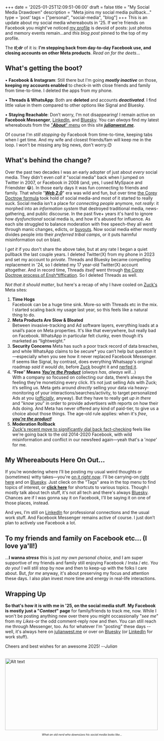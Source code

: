 +++
date = '2025-01-25T12:09:51-06:00'
draft = false
title = "My Social Media Drawdown"
description = "Meta joins my social media pullback..."
type = 'post'
tags = ["personal", "social-media", "blog"]
+++
This is an update about my social media whereabouts in '25.  If we're friends on Facebook you might've noticed [my profile](https://www.facebook.com/west.julian) is devoid of posts: just photos and memory events remain...and *this blog post* pinned to the top of my profile. <br />

The ***tl;dr*** of it is: **I'm stepping back from day-to-day Facebook use, and closing accounts on other Meta products**.  *Read on for the deets*...

## What's getting the boot?

• **Facebook & Instagram**: Still there but I'm going ***mostly inactive*** on those, **keeping my accounts enabled** to check-in with close friends and family from time-to-time. I deleted the apps from my phone. <br />

• **Threads & WhatsApp**: Both are **deleted** and accounts ***deactivated***. I find little value in them compared to other options like Signal and Bluesky. <br />

•	**Staying Reachable**: Don’t worry, I’m not disappearing! I remain active on **Facebook Messenger**, [LinkedIn](https://www.linkedin.com/in/julianwest/), and [Bluesky](https://bsky.app/profile/julianwest.me). You can *always* find my latest whereabouts from the ["***About***" menu](https://julianwest.me/Blog/about/) on this site [***julianwest.me***](https://julianwest.me).  <br />

Of course I'm *still stopping-by* Facebook from time-to-time, keeping tabs when I get time. And my wife and closest friends/fam will keep me in the loop.  I won't be missing any big news, don't worry.😊

## What's behind the change?

Over the past two decades I was an early adopter of just about *every* social media. They didn't even *call it* "social media" back when I jumped on Twitter in 2007, or Facebook in 2008 (and, yes, I used MySpace and Friendster 😂). In those early days it was fun connecting to friends and family. That whole "[***Web 2.0***](https://en.wikipedia.org/wiki/Web_2.0)" era was wild and fun, but over time [the Corey Doctrow formula](https://julianwest.me/Blog/enshittification-of-the-internet/) took hold of social media-and most of it started to really suck. Social media isn't a place for *connecting people* anymore, not *really*: it morphed into an *information system* that destroyed traditional media, news-gathering, and public discourse. In the past five+ years it's hard to ignore how *dysfunctional* social media is, and how it's abused for influence.  As each site struggled to balance moderation with free speech-they all went through manic changes, edicts, or [buyouts](https://en.wikipedia.org/wiki/Acquisition_of_Twitter_by_Elon_Musk). Now social media either mostly divides people into their *preferred tribal camps*, or it puts harmful misinformation out on blast. <br />

I *get it* if you don't share the above take, but at any rate I began a quiet pullback the last couple years.  I deleted Twitter(X) from my phone in 2023 and set my account to *private*. Threads and Bluesky became compelling replacement in '24, so I deleted my 17 year-old Twitter(X) account altogether.  And in record time, Threads *itself* went through [the Corey Doctrow process of Ensh*tiffication](https://julianwest.me/Blog/enshittification-of-the-internet/). So I deleted Threads as well. <br />

*Not that it should matter*, but here's a recap of why I have cooled on [Zuck's](https://en.wikipedia.org/wiki/Mark_Zuckerberg) Meta sites:

1.	**Time Hogs** <br />
Facebook can be a huge time sink.  More-so with Threads etc in the mix. I started scaling back my usage last year, so this feels like a natural thing to do. <br /> 
2.	**Meta Products Are Slow & Bloated** <br />
Between invasive-tracking and Ad software layers, everything loads at a snail’s pace on Meta properties.  It's like that everywhere, but really bad on Facebook. WhatsApp in particular felt clunky, even though it’s marketed as “lightweight.” <br /> 
3.	**Security Concerns**
Meta has such a poor track record of data breaches, and while WhatsApp claims to be *s*ecure* you can’t help but question it—especially when you see how it never replaced Facebook Messenger.  If seems like Signal, by contrast, does everything Whatsapp's original roadmap *said it would do*, before [Zuck](https://en.wikipedia.org/wiki/Mark_Zuckerberg) bought it and [nerfed it](https://en.wikipedia.org/wiki/Game_balance#Buffs_and_nerfs).
4.	“**Free**” **Means** [***You’re the Product***](https://www.forbes.com/sites/marketshare/2012/03/05/if-youre-not-paying-for-it-you-become-the-product/) (*always has, always will*...) <br />
With a company so focused on collecting our data, there’s always the feeling they’re monetizing every click. It’s not just selling Ads with Zuck; it’s selling *us*.  Meta gets around *directly* selling your data via heavy-monitoring of your interactions/searches/activity, to target personalized Ads at you ([*officially*](https://www.facebook.com/help/152637448140583/), anyway).  But they have to really get *up in there* and "*know you*" in order to provide advertisers with reports on how their Ads doing. And Meta has never offered any kind of paid-tier, to give us a choice about those things. The age-old rule applies: when it's *free*, [***you're the product***](https://www.forbes.com/sites/marketshare/2012/03/05/if-youre-not-paying-for-it-you-become-the-product/)! <br /> 
5.	**Moderation Rollback** <br />
[Zuck's recent move to significantly dial back fact-checking](https://www.nbcnews.com/tech/social-media/zuckerbergs-fact-checking-rollback-ushers-chaotic-online-era-rcna186561) feels like we're going back to the old 2014-2020 Facebook, with wild misinformation and conflict in our newsfeed again—yeah that's a '*nope*' for me. <br /> 

## My Whereabouts Here On Out... 

If you’re wondering where I’ll be posting my usual weird thoughts or (sometimes) witty takes—you're [on it *right now*](https://julianwest.me).  I'll be carrying-on [right here](https://julianwest.me/Blog/) and on [Bluesky](https://bsky.app/profile/julianwest.me). Just clieck on the "Tags" area in the top menu to find topics of interest, or [**click here**](https://julianwest.me/Blog/nav-tips/) for shortcuts to various topics.  Though I mostly talk about tech stuff, it's not all tech and there's always [Bluesky](https://bsky.app/profile/julianwest.me).  Chances are if I was gonna say it on Facebook, I'll be saying it on one of those places, instead.

And yes, I’m still on [LinkedIn](https://www.linkedin.com/in/julianwest/) for professional connections and the usual work stuff. And Facebook Messenger remains active of course.  I just don’t plan to actively use Facebook a lot.

## To my friends and family on Facebook etc... (I love ya'll!)

...**I wanna *stress*** this is just *my own personal choice*, and I am super supportive of my friends and family still enjoying Facebook / Insta / etc. *You do you*! I will still stop by now and then to keep-up with the folks I care about. But, *for me* anyway, it's about preserving my focus and attention these days.  I also plan invest more time and energy in real-life interactions.

## Wrapping Up

**So that's how it is with me in '25, on the social media stuff**.  **My Facebook is mostly just a "*Contact*" page** for family/friends to track me, now.  While I won't be posting anything new over there you might occassionally "*see me*" from my *Likes*-or the odd comment-reply now and then.  You can still reach me through Messenger, too.  As for whatever I'm "posting" these days -- well, it's always here on [julianwest.me](https://julianwest.me) or over on [Bluesky](https://bsky.app/profile/julianwest.me) (or [LinkedIn](https://www.linkedin.com/in/julianwest/) for work stuff). <br /> 

Cheers and best wishes for an awesome 2025! --*Julian* <br /> <br />

<img src="https://julianwest.me/Blog/posts/images/jdub-jan-25.jpeg" alt="Alt text" width="500" height="235">
<div style="font-size: 9px;">
<p style="text-align: center;"><i>What an old nerd who downsizes his social media looks like...</i></p>
</div>